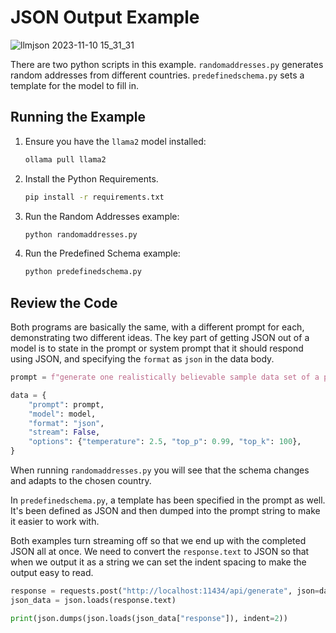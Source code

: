 # JSON Output Example

![llmjson 2023-11-10 15_31_31](https://github.com/uppercaveman/ollama-server/assets/633681/e599d986-9b4a-4118-81a4-4cfe7e22da25)

There are two python scripts in this example. `randomaddresses.py` generates random addresses from different countries. `predefinedschema.py` sets a template for the model to fill in.

## Running the Example

1. Ensure you have the `llama2` model installed:

   ```bash
   ollama pull llama2
   ```

2. Install the Python Requirements.

   ```bash
   pip install -r requirements.txt
   ```

3. Run the Random Addresses example:

   ```bash
   python randomaddresses.py
   ```

4. Run the Predefined Schema example:

   ```bash
   python predefinedschema.py
   ```

## Review the Code

Both programs are basically the same, with a different prompt for each, demonstrating two different ideas. The key part of getting JSON out of a model is to state in the prompt or system prompt that it should respond using JSON, and specifying the `format` as `json` in the data body.

```python
prompt = f"generate one realistically believable sample data set of a persons first name, last name, address in {country}, and  phone number. Do not use common names. Respond using JSON. Key names should with no backslashes, values should use plain ascii with no special characters."

data = {
    "prompt": prompt,
    "model": model,
    "format": "json",
    "stream": False,
    "options": {"temperature": 2.5, "top_p": 0.99, "top_k": 100},
}
```

When running `randomaddresses.py` you will see that the schema changes and adapts to the chosen country.

In `predefinedschema.py`, a template has been specified in the prompt as well. It's been defined as JSON and then dumped into the prompt string to make it easier to work with.

Both examples turn streaming off so that we end up with the completed JSON all at once. We need to convert the `response.text` to JSON so that when we output it as a string we can set the indent spacing to make the output easy to read.

```python
response = requests.post("http://localhost:11434/api/generate", json=data, stream=False)
json_data = json.loads(response.text)

print(json.dumps(json.loads(json_data["response"]), indent=2))
```
